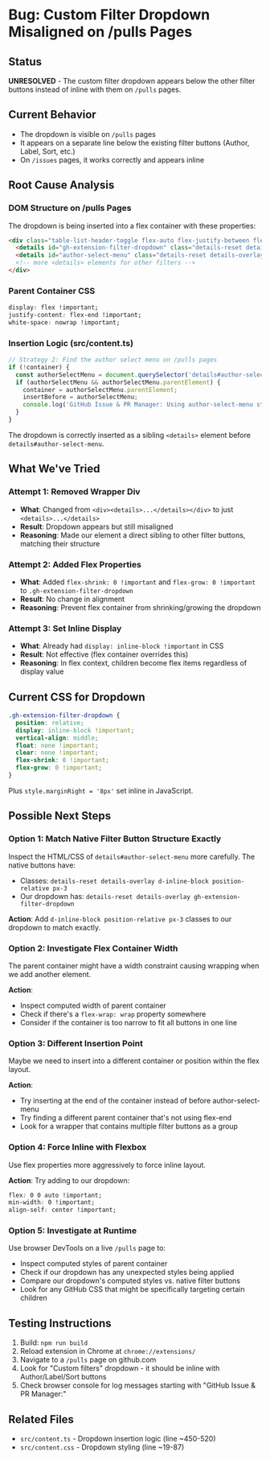 # Bug: Custom Filter Dropdown Misaligned on /pulls Pages

## Status
**UNRESOLVED** - The custom filter dropdown appears below the other filter buttons instead of inline with them on `/pulls` pages.

## Current Behavior
- The dropdown is visible on `/pulls` pages
- It appears on a separate line below the existing filter buttons (Author, Label, Sort, etc.)
- On `/issues` pages, it works correctly and appears inline

## Root Cause Analysis

### DOM Structure on /pulls Pages
The dropdown is being inserted into a flex container with these properties:
```html
<div class="table-list-header-toggle flex-auto flex-justify-between flex-sm-justify-start flex-lg-justify-end">
  <details id="gh-extension-filter-dropdown" class="details-reset details-overlay gh-extension-filter-dropdown">...</details>
  <details id="author-select-menu" class="details-reset details-overlay d-inline-block position-relative px-3">...</details>
  <!-- more <details> elements for other filters -->
</div>
```

### Parent Container CSS
```css
display: flex !important;
justify-content: flex-end !important;
white-space: nowrap !important;
```

### Insertion Logic (src/content.ts)
```typescript
// Strategy 2: Find the author select menu on /pulls pages
if (!container) {
  const authorSelectMenu = document.querySelector('details#author-select-menu');
  if (authorSelectMenu && authorSelectMenu.parentElement) {
    container = authorSelectMenu.parentElement;
    insertBefore = authorSelectMenu;
    console.log('GitHub Issue & PR Manager: Using author-select-menu strategy');
  }
}
```

The dropdown is correctly inserted as a sibling `<details>` element before `details#author-select-menu`.

## What We've Tried

### Attempt 1: Removed Wrapper Div
- **What**: Changed from `<div><details>...</details></div>` to just `<details>...</details>`
- **Result**: Dropdown appears but still misaligned
- **Reasoning**: Made our element a direct sibling to other filter buttons, matching their structure

### Attempt 2: Added Flex Properties
- **What**: Added `flex-shrink: 0 !important` and `flex-grow: 0 !important` to `.gh-extension-filter-dropdown`
- **Result**: No change in alignment
- **Reasoning**: Prevent flex container from shrinking/growing the dropdown

### Attempt 3: Set Inline Display
- **What**: Already had `display: inline-block !important` in CSS
- **Result**: Not effective (flex container overrides this)
- **Reasoning**: In flex context, children become flex items regardless of display value

## Current CSS for Dropdown
```css
.gh-extension-filter-dropdown {
  position: relative;
  display: inline-block !important;
  vertical-align: middle;
  float: none !important;
  clear: none !important;
  flex-shrink: 0 !important;
  flex-grow: 0 !important;
}
```

Plus `style.marginRight = '8px'` set inline in JavaScript.

## Possible Next Steps

### Option 1: Match Native Filter Button Structure Exactly
Inspect the HTML/CSS of `details#author-select-menu` more carefully. The native buttons have:
- Classes: `details-reset details-overlay d-inline-block position-relative px-3`
- Our dropdown has: `details-reset details-overlay gh-extension-filter-dropdown`

**Action**: Add `d-inline-block position-relative px-3` classes to our dropdown to match exactly.

### Option 2: Investigate Flex Container Width
The parent container might have a width constraint causing wrapping when we add another element.

**Action**:
- Inspect computed width of parent container
- Check if there's a `flex-wrap: wrap` property somewhere
- Consider if the container is too narrow to fit all buttons in one line

### Option 3: Different Insertion Point
Maybe we need to insert into a different container or position within the flex layout.

**Action**:
- Try inserting at the end of the container instead of before author-select-menu
- Try finding a different parent container that's not using flex-end
- Look for a wrapper that contains multiple filter buttons as a group

### Option 4: Force Inline with Flexbox
Use flex properties more aggressively to force inline layout.

**Action**: Try adding to our dropdown:
```css
flex: 0 0 auto !important;
min-width: 0 !important;
align-self: center !important;
```

### Option 5: Investigate at Runtime
Use browser DevTools on a live `/pulls` page to:
- Inspect computed styles of parent container
- Check if our dropdown has any unexpected styles being applied
- Compare our dropdown's computed styles vs. native filter buttons
- Look for any GitHub CSS that might be specifically targeting certain children

## Testing Instructions
1. Build: `npm run build`
2. Reload extension in Chrome at `chrome://extensions/`
3. Navigate to a `/pulls` page on github.com
4. Look for "Custom filters" dropdown - it should be inline with Author/Label/Sort buttons
5. Check browser console for log messages starting with "GitHub Issue & PR Manager:"

## Related Files
- `src/content.ts` - Dropdown insertion logic (line ~450-520)
- `src/content.css` - Dropdown styling (line ~19-87)
